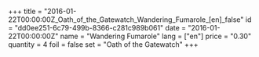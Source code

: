+++
title = "2016-01-22T00:00:00Z_Oath_of_the_Gatewatch_Wandering_Fumarole_[en]_false"
id = "dd0ee251-6c79-499b-8366-c281c989b061"
date = "2016-01-22T00:00:00Z"
name = "Wandering Fumarole"
lang = ["en"]
price = "0.30"
quantity = 4
foil = false
set = "Oath of the Gatewatch"
+++
